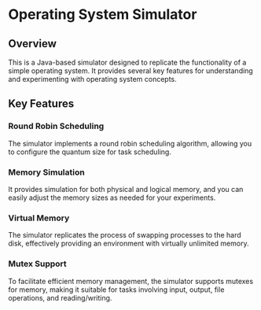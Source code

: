 # Operating System Simulator

## Overview

This is a Java-based simulator designed to replicate the functionality of a simple operating system. It provides several key features for understanding and experimenting with operating system concepts.

## Key Features

### Round Robin Scheduling

The simulator implements a round robin scheduling algorithm, allowing you to configure the quantum size for task scheduling.

### Memory Simulation

It provides simulation for both physical and logical memory, and you can easily adjust the memory sizes as needed for your experiments.

### Virtual Memory

The simulator replicates the process of swapping processes to the hard disk, effectively providing an environment with virtually unlimited memory.

### Mutex Support

To facilitate efficient memory management, the simulator supports mutexes for memory, making it suitable for tasks involving input, output, file operations, and reading/writing.
